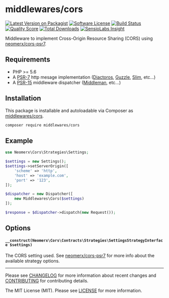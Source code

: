 # middlewares/cors

[![Latest Version on Packagist][ico-version]][link-packagist]
[![Software License][ico-license]](LICENSE.md)
[![Build Status][ico-travis]][link-travis]
[![Quality Score][ico-scrutinizer]][link-scrutinizer]
[![Total Downloads][ico-downloads]][link-downloads]
[![SensioLabs Insight][ico-sensiolabs]][link-sensiolabs]

Middleware to implement Cross-Origin Resource Sharing (CORS) using [neomerx/cors-psr7](https://github.com/neomerx/cors-psr7).

## Requirements

* PHP >= 5.6
* A [PSR-7](https://packagist.org/providers/psr/http-message-implementation) http mesage implementation ([Diactoros](https://github.com/zendframework/zend-diactoros), [Guzzle](https://github.com/guzzle/psr7), [Slim](https://github.com/slimphp/Slim), etc...)
* A [PSR-15](https://github.com/http-interop/http-middleware) middleware dispatcher ([Middleman](https://github.com/mindplay-dk/middleman), etc...)

## Installation

This package is installable and autoloadable via Composer as [middlewares/cors](https://packagist.org/packages/middlewares/cors).

```sh
composer require middlewares/cors
```

## Example

```php
use Neomerx\Cors\Strategies\Settings;

$settings = new Settings();
$settings->setServerOrigin([
    'scheme' => 'http',
    'host' => 'example.com',
    'port' => '123',
]);

$dispatcher = new Dispatcher([
	new Middlewares\Cors($settings)
]);

$response = $dispatcher->dispatch(new Request());
```

## Options

#### `__construct(Neomerx\Cors\Contracts\Strategies\SettingsStrategyInterface $settings)`

The CORS setting used. See [neomerx/cors-psr7](https://github.com/neomerx/cors-psr7) for more info about the available strategy options.

---

Please see [CHANGELOG](CHANGELOG.md) for more information about recent changes and [CONTRIBUTING](CONTRIBUTING.md) for contributing details.

The MIT License (MIT). Please see [LICENSE](LICENSE) for more information.

[ico-version]: https://img.shields.io/packagist/v/middlewares/cors.svg?style=flat-square
[ico-license]: https://img.shields.io/badge/license-MIT-brightgreen.svg?style=flat-square
[ico-travis]: https://img.shields.io/travis/middlewares/cors/master.svg?style=flat-square
[ico-scrutinizer]: https://img.shields.io/scrutinizer/g/middlewares/cors.svg?style=flat-square
[ico-downloads]: https://img.shields.io/packagist/dt/middlewares/cors.svg?style=flat-square
[ico-sensiolabs]: https://img.shields.io/sensiolabs/i/189702d3-2578-40c6-9700-6f351c859a7a.svg?style=flat-square

[link-packagist]: https://packagist.org/packages/middlewares/cors
[link-travis]: https://travis-ci.org/middlewares/cors
[link-scrutinizer]: https://scrutinizer-ci.com/g/middlewares/cors
[link-downloads]: https://packagist.org/packages/middlewares/cors
[link-sensiolabs]: https://insight.sensiolabs.com/projects/189702d3-2578-40c6-9700-6f351c859a7a
